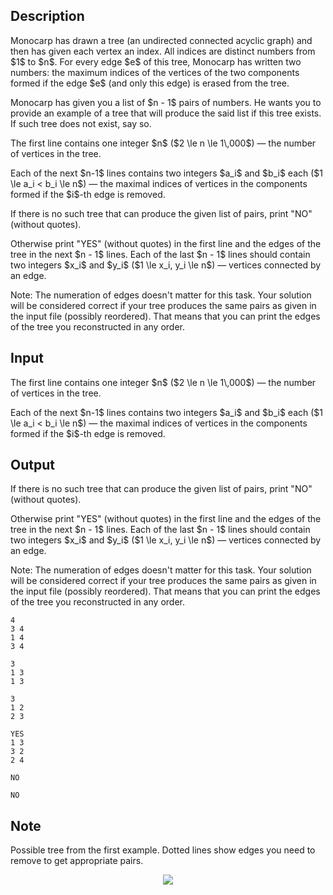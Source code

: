 ## Description

<div><p>Monocarp has drawn a tree (an undirected connected acyclic graph) and then has given each vertex an index. All indices are distinct numbers from $1$ to $n$. For every edge $e$ of this tree, Monocarp has written two numbers: the maximum indices of the vertices of the two components formed if the edge $e$ (and only this edge) is erased from the tree.</p><p>Monocarp has given you a list of $n - 1$ pairs of numbers. He wants you to provide an example of a tree that will produce the said list if this tree exists. If such tree does not exist, say so.</p></div><div class="input-specification"><p>The first line contains one integer $n$ ($2 \le n \le 1\,000$)&nbsp;— the number of vertices in the tree.</p><p>Each of the next $n-1$ lines contains two integers $a_i$ and $b_i$ each ($1 \le a_i &lt; b_i \le n$)&nbsp;— the maximal indices of vertices in the components formed if the $i$-th edge is removed.</p></div><div class="output-specification"><p>If there is no such tree that can produce the given list of pairs, print "<span class="tex-font-style-tt">NO</span>" (without quotes).</p><p>Otherwise print "<span class="tex-font-style-tt">YES</span>" (without quotes) in the first line and the edges of the tree in the next $n - 1$ lines. Each of the last $n - 1$ lines should contain two integers $x_i$ and $y_i$ ($1 \le x_i, y_i \le n$)&nbsp;— vertices connected by an edge.</p><p><span class="tex-font-style-bf">Note: The numeration of edges doesn't matter for this task. Your solution will be considered correct if your tree produces the same pairs as given in the input file (possibly reordered). That means that you can print the edges of the tree you reconstructed in any order.</span></p></div>

## Input

<p>The first line contains one integer $n$ ($2 \le n \le 1\,000$)&nbsp;— the number of vertices in the tree.</p><p>Each of the next $n-1$ lines contains two integers $a_i$ and $b_i$ each ($1 \le a_i &lt; b_i \le n$)&nbsp;— the maximal indices of vertices in the components formed if the $i$-th edge is removed.</p>

## Output

<p>If there is no such tree that can produce the given list of pairs, print "<span class="tex-font-style-tt">NO</span>" (without quotes).</p><p>Otherwise print "<span class="tex-font-style-tt">YES</span>" (without quotes) in the first line and the edges of the tree in the next $n - 1$ lines. Each of the last $n - 1$ lines should contain two integers $x_i$ and $y_i$ ($1 \le x_i, y_i \le n$)&nbsp;— vertices connected by an edge.</p><p><span class="tex-font-style-bf">Note: The numeration of edges doesn't matter for this task. Your solution will be considered correct if your tree produces the same pairs as given in the input file (possibly reordered). That means that you can print the edges of the tree you reconstructed in any order.</span></p>





```input1
4
3 4
1 4
3 4

```




```input2
3
1 3
1 3

```




```input3
3
1 2
2 3

```




```output1
YES
1 3
3 2
2 4

```




```output2
NO

```




```output3
NO

```



## Note

<p>Possible tree from the first example. Dotted lines show edges you need to remove to get appropriate pairs. </p><center> <img class="tex-graphics" src="file://JmGNyhS1.png" style="max-width: 100.0%;max-height: 100.0%;"> </center>

